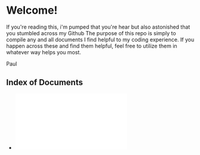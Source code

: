 
# Welcome!

If you're reading this, i'm pumped that you're hear but also astonished that you stumbled across my Github
The purpose of this repo is simply to compile any and all documents I find helpful to my coding experience.
If you happen across these and find them helpful, feel free to utilize them in whatever way helps you most.

Paul

## Index of Documents
* ![Overview of Unit Testing](/unit_testing_overview.md)
